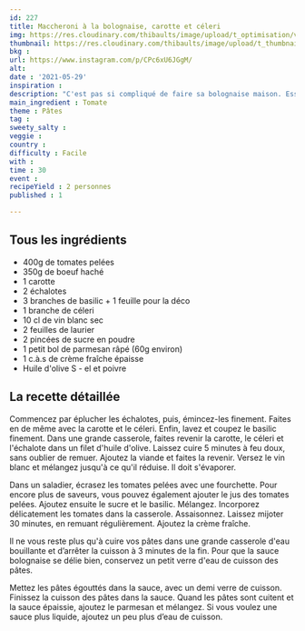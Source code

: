 ```yaml
---
id: 227
title: Maccheroni à la bolognaise, carotte et céleri
img: https://res.cloudinary.com/thibaults/image/upload/t_optimisation/v1622297831/Recipes/20210529_maccheroni_bolognaise.jpg
thumbnail: https://res.cloudinary.com/thibaults/image/upload/t_thumbnail_josie/v1622297831/Recipes/20210529_maccheroni_bolognaise.jpg
bkg : 
url: https://www.instagram.com/p/CPc6xU6JGgM/
alt: 
date : '2021-05-29'
inspiration : 
description: "C'est pas si compliqué de faire sa bolognaise maison. Essayez cette recette avec de la carotte et du céleri branche."
main_ingredient : Tomate
theme : Pâtes
tag : 
sweety_salty : 
veggie : 
country : 
difficulty : Facile
with : 
time : 30
event : 
recipeYield : 2 personnes
published : 1

---
```


## Tous les ingrédients
 - 400g de tomates pelées
 - 350g de boeuf haché
 - 1 carotte
 - 2 échalotes
 - 3 branches de basilic + 1 feuille pour la déco
 - 1 branche de céleri
 - 10 cl de vin blanc sec
 - 2 feuilles de laurier
 - 2 pincées de sucre en poudre
 - 1 petit bol de parmesan râpé (60g environ)
 - 1 c.à.s de crème fraîche épaisse
 - Huile d'olive
S - el et poivre

## La recette détaillée
Commencez par éplucher les échalotes, puis, émincez-les finement. Faites en de même avec la carotte et le céleri. Enfin, lavez et coupez le basilic finement. Dans une grande casserole, faites revenir la carotte, le céleri et l'échalote dans un filet d'huile d'olive. Laissez cuire 5 minutes à feu doux, sans oublier de remuer. Ajoutez la viande et faites la revenir. Versez le vin blanc et mélangez jusqu'à ce qu'il réduise. Il doit s'évaporer.

Dans un saladier, écrasez les tomates pelées avec une fourchette. Pour encore plus de saveurs, vous pouvez également ajouter le jus des tomates pelées. Ajoutez ensuite le sucre et le basilic. Mélangez. Incorporez délicatement les tomates dans la casserole. Assaisonnez. Laissez mijoter 30 minutes, en remuant régulièrement. Ajoutez la crème fraîche.

Il ne vous reste plus qu'à cuire vos pâtes dans une grande casserole d'eau bouillante et d’arrêter la cuisson à 3 minutes de la fin. Pour que la sauce bolognaise se délie bien, conservez un petit verre d'eau de cuisson des pâtes.

Mettez les pâtes égouttés dans la sauce, avec un demi verre de cuisson. Finissez la cuisson des pâtes dans la sauce. Quand les pâtes sont cuitent et la sauce épaissie, ajoutez le parmesan et mélangez. Si vous voulez une sauce plus liquide, ajoutez un peu plus d’eau de cuisson.